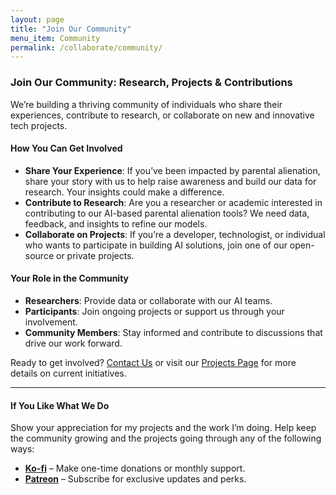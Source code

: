 ```yaml
---
layout: page
title: "Join Our Community"
menu_item: Community
permalink: /collaborate/community/
---
```


### Join Our Community: Research, Projects & Contributions

We’re building a thriving community of individuals who share their experiences, contribute to research, or collaborate on new and innovative tech projects.

#### How You Can Get Involved

- **Share Your Experience**: If you’ve been impacted by parental alienation, share your story with us to help raise awareness and build our data for research. Your insights could make a difference.
- **Contribute to Research**: Are you a researcher or academic interested in contributing to our AI-based parental alienation tools? We need data, feedback, and insights to refine our models.
- **Collaborate on Projects**: If you’re a developer, technologist, or individual who wants to participate in building AI solutions, join one of our open-source or private projects.

#### Your Role in the Community

- **Researchers**: Provide data or collaborate with our AI teams.
- **Participants**: Join ongoing projects or support us through your involvement.
- **Community Members**: Stay informed and contribute to discussions that drive our work forward.

Ready to get involved? [Contact Us](/contact) or visit our [Projects Page](/projects) for more details on current initiatives.

---

#### If You Like What We Do

Show your appreciation for my projects and the work I’m doing. Help keep the community growing and the projects going through any of the following ways:

- **[Ko-fi](https://ko-fi.com/unixwzrd)** – Make one-time donations or monthly support.
- **[Patreon](https://patreon.com/unixwzrd)** – Subscribe for exclusive updates and perks.

